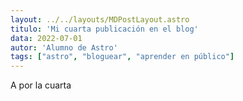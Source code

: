 ```yaml
---
layout: ../../layouts/MDPostLayout.astro
titulo: 'Mi cuarta publicación en el blog'
data: 2022-07-01 
autor: 'Alumno de Astro' 
tags: ["astro", "bloguear", "aprender en público"]
---
```

 A por la cuarta
